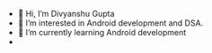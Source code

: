 - 👋 Hi, I’m Divyanshu Gupta
- 👀 I’m interested in Android development and DSA.
- 🌱 I’m currently learning Android development
- 
<!---
divyanshu3123/divyanshu3123 is a ✨ special ✨ repository because its `README.md` (this file) appears on your GitHub profile.
You can click the Preview link to take a look at your changes.
--->
